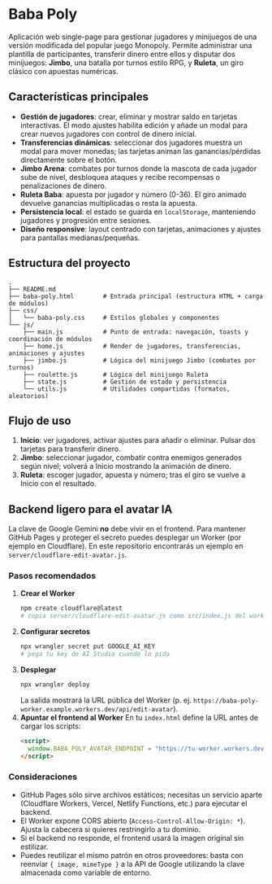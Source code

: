 # Baba Poly

Aplicación web single-page para gestionar jugadores y minijuegos de una versión modificada del popular juego Monopoly. Permite administrar una plantilla de participantes, transferir dinero entre ellos y disputar dos minijuegos: **Jimbo**, una batalla por turnos estilo RPG, y **Ruleta**, un giro clásico con apuestas numéricas.

## Características principales

- **Gestión de jugadores**: crear, eliminar y mostrar saldo en tarjetas interactivas. El modo ajustes habilita edición y añade un modal para crear nuevos jugadores con control de dinero inicial.
- **Transferencias dinámicas**: seleccionar dos jugadores muestra un modal para mover monedas; las tarjetas animan las ganancias/pérdidas directamente sobre el botón.
- **Jimbo Arena**: combates por turnos donde la mascota de cada jugador sube de nivel, desbloquea ataques y recibe recompensas o penalizaciones de dinero.
- **Ruleta Baba**: apuesta por jugador y número (0-36). El giro animado devuelve ganancias multiplicadas o resta la apuesta.
- **Persistencia local**: el estado se guarda en `localStorage`, manteniendo jugadores y progresión entre sesiones.
- **Diseño responsive**: layout centrado con tarjetas, animaciones y ajustes para pantallas medianas/pequeñas.

## Estructura del proyecto

```
.
├── README.md
├── baba-poly.html        # Entrada principal (estructura HTML + carga de módulos)
├── css/
│   └── baba-poly.css     # Estilos globales y componentes
└── js/
    ├── main.js           # Punto de entrada: navegación, toasts y coordinación de módulos
    ├── home.js           # Render de jugadores, transferencias, animaciones y ajustes
    ├── jimbo.js          # Lógica del minijuego Jimbo (combates por turnos)
    ├── roulette.js       # Lógica del minijuego Ruleta
    ├── state.js          # Gestión de estado y persistencia
    └── utils.js          # Utilidades compartidas (formatos, aleatorios)
```

## Flujo de uso

1. **Inicio**: ver jugadores, activar ajustes para añadir o eliminar. Pulsar dos tarjetas para transferir dinero.
2. **Jimbo**: seleccionar jugador, combatir contra enemigos generados según nivel; volverá a Inicio mostrando la animación de dinero.
3. **Ruleta**: escoger jugador, apuesta y número; tras el giro se vuelve a Inicio con el resultado.

## Backend ligero para el avatar IA

La clave de Google Gemini **no** debe vivir en el frontend. Para mantener GitHub Pages y proteger el secreto puedes desplegar un Worker (por ejemplo en Cloudflare). En este repositorio encontrarás un ejemplo en `server/cloudflare-edit-avatar.js`.

### Pasos recomendados

1. **Crear el Worker**
   ```bash
   npm create cloudflare@latest
   # copia server/cloudflare-edit-avatar.js como src/index.js del worker
   ```
2. **Configurar secretos**
   ```bash
   npx wrangler secret put GOOGLE_AI_KEY
   # pega tu key de AI Studio cuando lo pida
   ```
3. **Desplegar**
   ```bash
   npx wrangler deploy
   ```
   La salida mostrará la URL pública del Worker (p. ej. `https://baba-poly-worker.example.workers.dev/api/edit-avatar`).
4. **Apuntar el frontend al Worker**
   En tu `index.html` define la URL antes de cargar los scripts:
   ```html
   <script>
     window.BABA_POLY_AVATAR_ENDPOINT = "https://tu-worker.workers.dev/api/edit-avatar";
   </script>
   ```

### Consideraciones

- GitHub Pages sólo sirve archivos estáticos; necesitas un servicio aparte (Cloudflare Workers, Vercel, Netlify Functions, etc.) para ejecutar el backend.
- El Worker expone CORS abierto (`Access-Control-Allow-Origin: *`). Ajusta la cabecera si quieres restringirlo a tu dominio.
- Si el backend no responde, el frontend usará la imagen original sin estilizar.
- Puedes reutilizar el mismo patrón en otros proveedores: basta con reenviar `{ image, mimeType }` a la API de Google utilizando la clave almacenada como variable de entorno.
